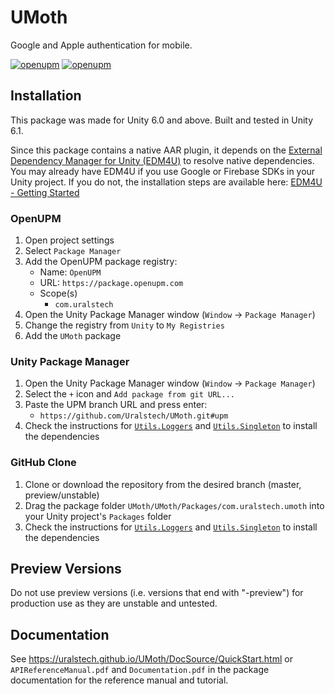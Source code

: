 # UMoth

Google and Apple authentication for mobile. 

[![openupm](https://img.shields.io/npm/v/com.uralstech.umoth?label=openupm&registry_uri=https://package.openupm.com)](https://openupm.com/packages/com.uralstech.umoth/)
[![openupm](https://img.shields.io/badge/dynamic/json?color=brightgreen&label=downloads&query=%24.downloads&suffix=%2Fmonth&url=https%3A%2F%2Fpackage.openupm.com%2Fdownloads%2Fpoint%2Flast-month%2Fcom.uralstech.umoth)](https://openupm.com/packages/com.uralstech.umoth/)

## Installation

This package was made for Unity 6.0 and above. Built and tested in Unity 6.1.

Since this package contains a native AAR plugin, it depends on the [External Dependency Manager for Unity (EDM4U)](https://github.com/googlesamples/unity-jar-resolver) to resolve native dependencies.
You may already have EDM4U if you use Google or Firebase SDKs in your Unity project. If you do not, the installation steps are available
here: [EDM4U - Getting Started](https://github.com/googlesamples/unity-jar-resolver?tab=readme-ov-file#getting-started)

### OpenUPM

1. Open project settings
2. Select `Package Manager`
3. Add the OpenUPM package registry:
    - Name: `OpenUPM`
    - URL: `https://package.openupm.com`
    - Scope(s)
        - `com.uralstech`
4. Open the Unity Package Manager window (`Window` -> `Package Manager`)
5. Change the registry from `Unity` to `My Registries`
6. Add the `UMoth` package

### Unity Package Manager

1. Open the Unity Package Manager window (`Window` -> `Package Manager`)
2. Select the `+` icon and `Add package from git URL...`
3. Paste the UPM branch URL and press enter:
    - `https://github.com/Uralstech/UMoth.git#upm`
4. Check the instructions for [`Utils.Loggers`](https://uralstech.github.io/Utils.Loggers) and [`Utils.Singleton`](https://uralstech.github.io/Utils.Singleton) to install the dependencies

### GitHub Clone

1. Clone or download the repository from the desired branch (master, preview/unstable)
2. Drag the package folder `UMoth/UMoth/Packages/com.uralstech.umoth` into your Unity project's `Packages` folder
3. Check the instructions for [`Utils.Loggers`](https://uralstech.github.io/Utils.Loggers) and [`Utils.Singleton`](https://uralstech.github.io/Utils.Singleton) to install the dependencies

## Preview Versions

Do not use preview versions (i.e. versions that end with "-preview") for production use as they are unstable and untested.

## Documentation

See <https://uralstech.github.io/UMoth/DocSource/QuickStart.html> or `APIReferenceManual.pdf` and `Documentation.pdf` in the package documentation for the reference manual and tutorial.
